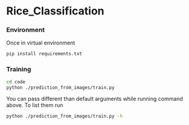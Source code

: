 # Rice_Classification

###  Environment
Once in virtual environment
```bash
pip install requirements.txt
```

### Training
```bash
cd code
python ./prediction_from_images/train.py
```
You can pass different than default arguments while running command above. To list 
them run
```bash
python ./prediction_from_images/train.py -h
```